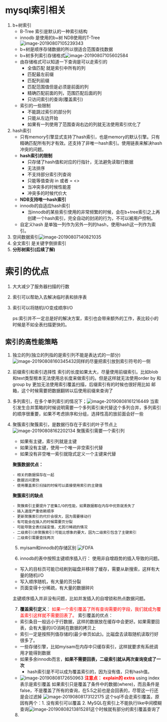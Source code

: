 #  mysql索引相关

1. b+树索引
   - B-Tree 索引是默认的一种索引结构
   - innodb 是使用的b+树 NDB使用的T-Tree![image-20190807105239343](../images/image-20190807105239343.png)
   - b+树是顺序存储数据的所以很适合范围查找数据
   - b+树多列索引存储格式![image-20190807105602584](../images/image-20190807105602584.png)
   - 由存储格式可以知道一下查询是可以走索引的
     - 全值匹配 就是索引中所有的列
     - 匹配最左前缀
     - 匹配列前缀
     - 匹配范围值但是必须是前面的列
     - 精确匹配前面的列，范围匹配后面的列
     - 只访问索引的查询(覆盖索引)
   - 索引的一些限制
     - 不能跳过索引的部分列
     - 只能从左边开始
     - 如果有一列使用了范围查询右边的列就无法使用索引优化了
2. hash索引
   - 只有memory引擎显式支持了hash索引，也是memory的默认引擎。只有精确匹配所有列才有效。还支持了非唯一hash索引。使用链表来解决hash冲突的问题。
   - **hash索引的限制**
     - 只存储了hash值和对应的行指针，无法避免读取行数据
     - 无法排序
     - 不支持部分索引列查询
     - 只能等值查询 in 或者 = <>
     - 当冲突多的时候性能差
     - 冲突多的时候代价大
   - **NDB支持唯一hash索引**
   - innodb的自适应hash索引
     - 当innodb的某些索引使用的非常频繁的时候，会在b+tree索引之上再创建一个hash索引，完全自动的封闭的行为，不可以被用户控制。
   - 自定义hash 是单独一列作为另外一列的hash，使用hash这一列作为索引。
3. 空间数据索引![image-20190807140821035](../images/image-20190807140821035.png)
4. 全文索引 是关键字倒排索引
5. **分形树索引(后续了解)**



# 索引的优点

 1. 大大减少了服务器扫描的行数

 2. 索引可以帮助入去解决临时表和排序表

 3. 索引可以将随机I/O变成顺序I/O

    ps:索引并不一定总是好的解决方案，索引也会带来额外的工作，表比较小的时候是不如全表扫描更快的。



## 索引的高性能策略

 1. 独立的列(独立的列指的是索引列不能是表达式的一部分)![image-20190808160345432](../images/image-20190808160345432.png)同样的尽量把索引放到索引符号的一侧

 2. 前缀索引和索引选择性 索引的长度如果太大，尽量使用前缀索引。比如blob和text类型根本无法使用总长度来做索引的。但是这样就无法使用order by 和group by 更加无法使用索引覆盖扫描，后缀索引有的时候也很好用比如 邮箱，这个时候需要把数据翻转以后使用前缀来查询了

 3. 多列索引，在多个单列索引的情况下；![image-20190808161216449](../images/image-20190808161216449.png)
    当索引发生合并策略的时候说明需要一个多列索引来代替这个多列合并，多列索引的顺序很重要，如果不考虑排序和分组，选择性高的放前面会好一些

 4. 聚簇索引聚簇索引，是数据行存在于索引的叶子节点上![image-20190808162202134](../images/image-20190808162202134.png)
    聚簇索引需要一个索引列

    - 如果有主键，索引列就是主键
    - 如果没有主键，使用一个唯一非空索引代替
    - 如果没有非空唯一索引就隐式定义一个主键来代替

    **聚簇数据优点：**

    	- 相关的数据保存在一起
    	- 数据访问更快
    	- 使用覆盖索引扫描的时候可以直接使用索引的主键值

    **聚簇索引的缺点**

    	- 聚簇索引主要提升了密集I/O的性能，如果数据都在内存中优势就丢失了
    	- 插入速度严重依赖顺序
    	- 更新聚簇索引的代价会很大，因为需要移动行
    	- 有可能会在插入的时候需要页分裂
    	- 可能导致全表扫描变慢，尤其行稀疏的情况
    	- 二级索引(非聚簇索引)可能比想象的要大，因为二级索引包含了主键索引
    	- 二级索引需要查找两次

	5.  myisam和innodb的存储区别
     ![FDFA](../images/image-20190808164823857.png)

	6.  innodb的表中按照主键顺序插入行：
     使用非自增趋势的插入导致的问题。

     - 写入的目标页可能已经刷到磁盘并移除了缓存，需要从新搜索，这样有大量的随机I/O
     - 写入顺序随机，有大量的页分裂
     - 页面变得十分稀疏，有大量的数据碎片

     主键顺序插入并非没有问题，比如并发插入的自增锁和热点数据问题。

	7.  **覆盖索引定义**： <font color='red'>如果一个索引覆盖了所有查询需要的字段，我们就成为覆盖索引这样就不需要回表了。</font>
     索引覆盖的优点：

     - 索引条目一般远小于行数据，这样的数据放在缓存中会更好。如果需要回表，会有大量的I/O消耗在数据的拷贝上
     - 索引一定是按照列值存储的(最少单页如此)。比磁盘去读取随机读取行好很多了。
     - 一些存储引擎，比如myisam在内存中只缓存索引，这样就要求有系统调用才能得到数据
     - 如果多余innodb而言，**如果不需要回表，二级索引就从两次查询变成了一次**
       - hash索引是不可以成为覆盖索引的，因为没有值，只有hash值。
     - ![image-20190808172650963](../images/image-20190808172650963.png)
       **<font color='red'>注意点： explain的 extra</font>** using index 表示是索引覆盖
       如果索引只是覆盖了条件中的数据(where)，而且条件是false，不是覆盖了所有的查询，在5.5之前也是会回表的，尽管这一行还是会过滤掉
       ![image-20190808173122175](../images/image-20190808173122175.png)
       这个sql不会走索引覆盖，原因有两个：1. 没有索引可以覆盖 2. MySQL在索引上不能执行like中间模糊查询![image-20190808213815281](../images/image-20190808213815281.png)这个时候就有部分的索引覆盖查询了

	8.  


